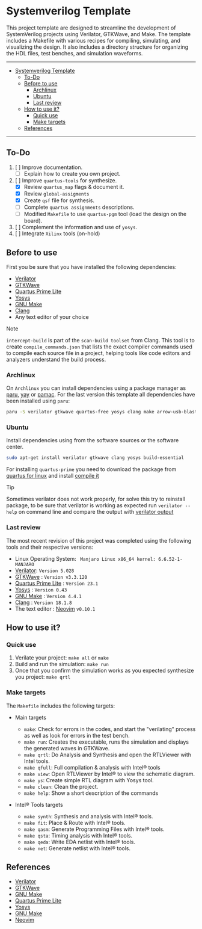 # Systemverilog Template

This project template are designed to streamline the development of SystemVerilog projects using
Verilator, GTKWave, and Make. The template includes a Makefile with various recipes for compiling,
simulating, and visualizing the design. It also includes a directory structure for organizing the
HDL files, test benches, and simulation waveforms.

---

<!--toc:start-->
- [Systemverilog Template](#systemverilog-template)
  - [To-Do](#to-do)
  - [Before to use](#before-to-use)
    - [Archlinux](#archlinux)
    - [Ubuntu](#ubuntu)
    - [Last review](#last-review)
  - [How to use it?](#how-to-use-it)
    - [Quick use](#quick-use)
    - [Make targets](#make-targets)
  - [References](#references)
<!--toc:end-->

---

## To-Do
1. [ ] Improve documentation.
    - [ ] Explain how to create you own project.
2. [ ] Improve `quartus-tools` for synthesize.
    - [x] Review `quartus_map` flags &amp; document it.
    - [x] Review `global-assigments`
    - [x] Create `qsf` file for synthesis.
    - [ ] Complete `quartus assignments` descriptions.
    - [ ] Modified `Makefile` to use `quartus-pgm` tool (load the design on the board).
3. [ ] Complement the information and use of `yosys`.
4. [ ] Integrate `Xilinx` tools (on-hold)

## Before to use

First you be sure that you have installed the following dependencies:
- [Verilator][2]
- [GTKWave][3]
- [Quartus Prime Lite][5]
- [Yosys][6]
- [GNU Make][7]
- [Clang](15)
- Any text editor of your choice

> [!NOTE]
> `intercept-build` is part of the `scan-build toolset` from Clang. This tool is to create
> `compile_commands.json` that lists the exact compiler commands used to compile each source
> file in a project, helping tools like code editors and analyzers understand the build process.

### Archlinux

On `Archlinux` you can install dependencies using a package manager as [paru][10], [yay][11] or
[pamac][12]. For the last version this template all dependencies have been installed using `paru`:

```bash
paru -S verilator gtkwave quartus-free yosys clang make arrow-usb-blaster
```


### Ubuntu

Install dependencies using from the software sources or the software center.

```bash
sudo apt-get install verilator gtkwave clang yosys build-essential
```

For installing `quartus-prime` you need to download the package from [quartus for linux][13] and
install [compile it][14]

> [!TIP]
> Sometimes verilator does not work properly, for solve this try to reinstall package, to be sure
> that verilator is working as expected run `verilator --help` on command line and compare the
> output with [verilator output](./docs/verilator_output.md)

### Last review

The most recent revision of this project was completed using the following tools and their
respective versions:

* Linux Operating System: ` Manjaro Linux x86_64 kernel: 6.6.52-1-MANJARO`
* [Verilator][1]: `Version 5.028`
* [GTKWave][3] : `Version v3.3.120`
* [Quartus Prime Lite][5] : `Version 23.1`
* [Yosys][6] : `Version 0.43`
* [GNU Make][7] : `Version 4.4.1`
* [Clang][15] : `Version 18.1.8`
* The text editor : [Neovim][9] `v0.10.1`


## How to use it?

### Quick use

1. Verilate your project: `make all` or `make`
2. Build and run the simulation: `make run`
3. Once that you confirm the simulation works as you expected synthesize you project: `make qrtl`

### Make targets

The `Makefile` includes the following targets:

- Main targets

    - `make`: Check for errors in the codes, and start the "verilating" process as well as look for errors in the test bench.
    - `make run`: Creates the executable, runs the simulation and displays the generated waves in GTKWave.
    - `make qrtl`: Do Analysis and Synthesis and open the RTLViewer with Intel tools.
    - `make qfull`: Full compilation & analysis with Intel® tools
    - `make view`: Open RTLViewer by Intel® to view the schematic diagram.
    - `make ys`: Create simple RTL diagram with Yosys tool.
    - `make clean`: Clean the project.
    - `make help`: Show a short description of the commands
- Intel® Tools targets
    - `make synth`: Synthesis and analysis with Intel® tools.
    - `make fit`: Place & Route with Intel® tools.
    - `make qasm`: Generate Programming Files with Intel® tools.
    - `make qsta`: Timing analysis with Intel® tools.
    - `make qeda`: Write EDA netlist with Intel® tools.
    - `make net`: Generate netlist with Intel® tools.

## References
* [Verilator][1]
* [GTKWave][2]
* [GNU Make][4]
* [Quartus Prime Lite][5]
* [Yosys][6]
* [GNU Make][7]
* [Neovim][9]

<!--### References-->
[1]: https://verilator.org/guide/latest/overview.html "Verilator"
[2]: https://verilator.org/guide/latest/install.html "Verilator Installation"
[3]: https://github.com/gtkwave/gtkwave "GTKWave"
[4]: https://www.gnu.org/software/make/ "GNU Make"
[5]: https://www.intel.com/content/www/us/en/software-kit/785085/intel-quartus-prime-lite-edition-design-software-version-22-1-2-for-linux.html? "Quartus Prime Lite"
[6]: https://github.com/YosysHQ/yosys "Yosys"
[7]: https://www.gnu.org/software/make/ "GNU Make"
[8]: https://ftp.gnu.org/gnu/make/ "GNU Make Installation"
[9]: https://github.com/neovim/neovim "neovim"
[10]: https://github.com/Morganamilo/paru "Paru"
[11]: https://github.com/Jguer/yay "Yay"
[12]: https://wiki.manjaro.org/index.php/Pamac "Pamac"
[13]: https://www.intel.com/content/www/us/en/software-kit/661017/intel-quartus-prime-lite-edition-design-software-version-20-1-for-linux.html "quartus-linux"
[14]: https://askubuntu.com/questions/25961/how-do-i-install-a-tar-gz-or-tar-bz2-file "ubuntu package"
[15]: https://clang.llvm.org/ "clang"
